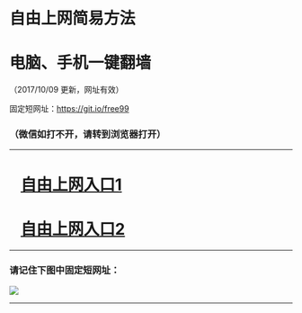﻿# 自由上网简易方法

# 电脑、手机一键翻墙

（2017/10/09 更新，网址有效）

固定短网址：https://git.io/free99

### （微信如打不开，请转到浏览器打开）


***





# &nbsp;&nbsp; <a href="http://ft3193127123.fwq-tz-1001.info/fwqtz01.html?t=100900121017 " target="_blank">自由上网入口1</a>
# &nbsp;&nbsp; <a href="http://ft2859927921.fwq-tz-1002.info/fwqtz02.html?t=10090019811 " target="_blank">自由上网入口2</a>
***

### 请记住下图中固定短网址：

<img src="https://s3-us-west-2.amazonaws.com/fwq-1001/yjfq-20170905okok.png" /> 


***

